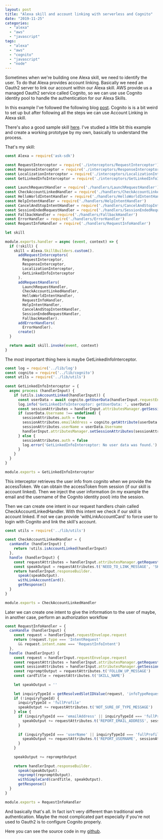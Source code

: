 ```yaml
---
layout: post
title: "Alexa skill and account linking with serverless and Cognito"
date: "2019-11-25"
categories: 
  - "alexa"
  - "aws"
  - "javascript"
tags: 
  - "alexa"
  - "aws"
  - "cognito"
  - "javascript"
  - "node"
---
```


Sometimes when we're building one Alexa skill, we need to identify the user. To do that Alexa provides account linking. Basically we need an Oauth2 server to link our account within our Alexa skill. AWS provide us a managed Oauth2 service called Cognito, so we can use use Cognito identity pool to handle the authentication for our Alexa Skills.

In this example I've followed the following blog [post](https://aws.amazon.com/blogs/compute/amazon-cognito-for-alexa-skills-user-management/). Cognito is is a bit weird to set up but after following all the steps we can use Account Linking in Alexa skill.

There's also a good sample skill [here](https://github.com/alexa/skill-sample-nodejs-linked-profile). I've studied a little bit this example and create a working prototype by my own, basically to understand the process.

That's my skill: 

```javascript
const Alexa = require('ask-sdk')
 
const RequestInterceptor = require('./interceptors/RequestInterceptor')
const ResponseInterceptor = require('./interceptors/ResponseInterceptor')
const LocalizationInterceptor = require('./interceptors/LocalizationInterceptor')
const GetLinkedInfoInterceptor = require('./interceptors/GetLinkedInfoInterceptor')
 
const LaunchRequestHandler = require('./handlers/LaunchRequestHandler')
const CheckAccountLinkedHandler = require('./handlers/CheckAccountLinkedHandler')
const HelloWorldIntentHandler = require('./handlers/HelloWorldIntentHandler')
const HelpIntentHandler = require('./handlers/HelpIntentHandler')
const CancelAndStopIntentHandler = require('./handlers/CancelAndStopIntentHandler')
const SessionEndedRequestHandler = require('./handlers/SessionEndedRequestHandler')
const FallbackHandler = require('./handlers/FallbackHandler')
const ErrorHandler = require('./handlers/ErrorHandler')
const RequestInfoHandler = require('./handlers/RequestInfoHandler')
 
let skill
 
module.exports.handler = async (event, context) => {
  if (!skill) {
    skill = Alexa.SkillBuilders.custom().
      addRequestInterceptors(
        RequestInterceptor,
        ResponseInterceptor,
        LocalizationInterceptor,
        GetLinkedInfoInterceptor
      ).
      addRequestHandlers(
        LaunchRequestHandler,
        CheckAccountLinkedHandler,
        HelloWorldIntentHandler,
        RequestInfoHandler,
        HelpIntentHandler,
        CancelAndStopIntentHandler,
        SessionEndedRequestHandler,
        FallbackHandler).
      addErrorHandlers(
        ErrorHandler).
      create()
  }
 
  return await skill.invoke(event, context)
}
```

The most important thing here is maybe GetLinkedInfoInterceptor.

```javascript
const log = require('../lib/log')
const cognito = require('../lib/cognito')
const utils = require('../lib/utils')
 
const GetLinkedInfoInterceptor = {
  async process (handlerInput) {
    if (utils.isAccountLinked(handlerInput)) {
      const userData = await cognito.getUserData(handlerInput.requestEnvelope.session.user.accessToken)
      log.info('GetLinkedInfoInterceptor: getUserData: ', userData)
      const sessionAttributes = handlerInput.attributesManager.getSessionAttributes()
      if (userData.Username !== undefined) {
        sessionAttributes.auth = true
        sessionAttributes.emailAddress = cognito.getAttribute(userData.UserAttributes, 'email')
        sessionAttributes.userName = userData.Username
        handlerInput.attributesManager.setSessionAttributes(sessionAttributes)
      } else {
        sessionAttributes.auth = false
        log.error('GetLinkedInfoInterceptor: No user data was found.')
      }
    }
  }
}
 
module.exports = GetLinkedInfoInterceptor

```

This interceptor retrieves the user info from cognito when we provide the accessToken. We can obtain the accessToken from session (if our skill is account linked). Then we inject the user information (in my example the email and the username of the Cognito identity pool) into the session.

Then we can create one intent in our request handlers chain called CheckAccountLinkedHandler. With this intent we check if our skill is account linked. If not we can provide 'withLinkAccountCard' to force user to login with Cognito and link the skill's account.

```javascript
const utils = require('../lib/utils')
 
const CheckAccountLinkedHandler = {
  canHandle (handlerInput) {
    return !utils.isAccountLinked(handlerInput)
  },
  handle (handlerInput) {
    const requestAttributes = handlerInput.attributesManager.getRequestAttributes()
    const speakOutput = requestAttributes.t('NEED_TO_LINK_MESSAGE', 'SKILL_NAME')
    return handlerInput.responseBuilder.
      speak(speakOutput).
      withLinkAccountCard().
      getResponse()
  }
}
 
module.exports = CheckAccountLinkedHandler
```

Later we can create one intent to give the information to the user of maybe, in another case, perform an authorization workflow

```javascript
const RequestInfoHandler = {
  canHandle (handlerInput) {
    const request = handlerInput.requestEnvelope.request
    return (request.type === 'IntentRequest'
      && request.intent.name === 'RequestInfoIntent')
  },
  handle (handlerInput) {
    const request = handlerInput.requestEnvelope.request
    const requestAttributes = handlerInput.attributesManager.getRequestAttributes()
    const sessionAttributes = handlerInput.attributesManager.getSessionAttributes()
    const repromptOutput = requestAttributes.t('FOLLOW_UP_MESSAGE')
    const cardTitle = requestAttributes.t('SKILL_NAME')
 
    let speakOutput = ''
 
    let inquiryTypeId = getResolvedSlotIDValue(request, 'infoTypeRequested')
    if (!inquiryTypeId) {
      inquiryTypeId = 'fullProfile'
      speakOutput += requestAttributes.t('NOT_SURE_OF_TYPE_MESSAGE')
    } else {
      if (inquiryTypeId === 'emailAddress' || inquiryTypeId === 'fullProfile') {
        speakOutput += requestAttributes.t('REPORT_EMAIL_ADDRESS', sessionAttributes.emailAddress)
      }
 
      if (inquiryTypeId === 'userName' || inquiryTypeId === 'fullProfile') {
        speakOutput += requestAttributes.t('REPORT_USERNAME', sessionAttributes.userName)
      }
    }
 
    speakOutput += repromptOutput
 
    return handlerInput.responseBuilder.
      speak(speakOutput).
      reprompt(repromptOutput).
      withSimpleCard(cardTitle, speakOutput).
      getResponse()
  }
}
 
module.exports = RequestInfoHandler
```

And basically that's all. In fact isn't very different than traditional web authentication. Maybe the most complicated part especially if you're not used to Oauth2 is to configure Cognito properly.

Here you can see the source code in my [github](https://github.com/gonzalo123/alexa_cognito).
